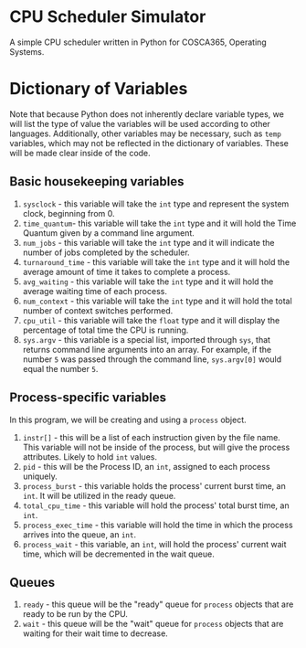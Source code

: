 # CPU Scheduler Simulator

A simple CPU scheduler written in Python for COSCA365, Operating Systems.

# Dictionary of Variables

Note that because Python does not inherently declare variable types, we will list the type of value the variables will be used according to other languages. Additionally, other variables may be necessary, such as `temp` variables, which may not be reflected in the dictionary of variables. These will be made clear inside of the code.

## Basic housekeeping variables
1. `sysclock` - this variable will take the `int` type and represent the system clock, beginning from 0.
2. `time_quantum`- this variable will take the `int` type and it will hold the Time Quantum given by a command line argument.
3. `num_jobs` - this variable will take the `int` type and it will indicate the number of jobs completed by the scheduler.
4. `turnaround_time` - this variable will take the `int` type and it will hold the average amount of time it takes to complete a process.
5. `avg_waiting` - this variable will take the `int` type and it will hold the average waiting time of each process.
6. `num_context` - this variable will take the `int` type and it will hold the total number of context switches performed.
7. `cpu_util` - this variable will take the `float` type and it will display the percentage of total time the CPU is running.
8. `sys.argv` - this variable is a special list, imported through `sys`, that returns command line arguments into an array. For example, if the number `5` was passed through the command line, `sys.argv[0]` would equal the number `5`.

## Process-specific variables
In this program, we will be creating and using a `process` object.

1. `instr[]` - this will be a list of each instruction given by the file name. This variable will not be inside of the process, but will give the process attributes. Likely to hold `int` values.
2. `pid` - this will be the Process ID, an `int`, assigned to each process uniquely.
3. `process_burst` - this variable holds the process' current burst time, an `int`. It will be utilized in the ready queue.
4. `total_cpu_time` - this variable will hold the process' total burst time, an `int`.
5. `process_exec_time` - this variable will hold the time in which the process arrives into the queue, an `int`.
6. `process_wait` - this variable, an `int`, will hold the process' current wait time, which will be decremented in the wait queue.

## Queues

1. `ready` - this queue will be the "ready" queue for `process` objects that are ready to be run by the CPU.
2. `wait` - this queue will be the "wait" queue for `process` objects that are waiting for their wait time to decrease.
